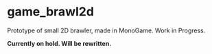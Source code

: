 # game_brawl2d
Prototype of small 2D brawler, made in MonoGame. Work in Progress.

**Currently on hold. Will be rewritten.**
